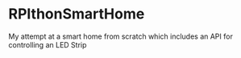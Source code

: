 # RPIthonSmartHome
My attempt at a smart home from scratch which includes an API for controlling an LED Strip  
